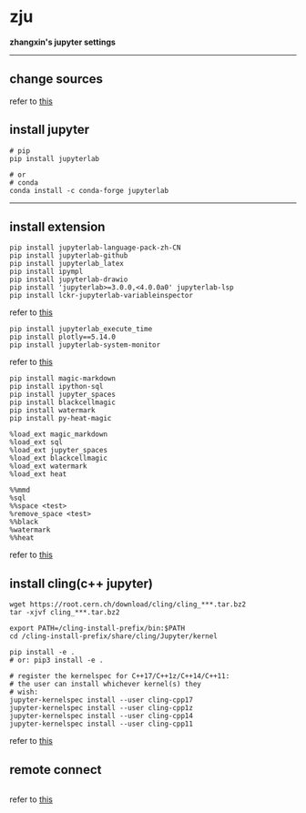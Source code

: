 # zju
**zhangxin's&nbsp;jupyter settings**
**************
## change sources
refer to [this](https://github.com/ZhangXin8069/Install-OpenMC-in-Windows-wsl2-and-change-sources-for-Chinese-users)

## install jupyter
```
# pip
pip install jupyterlab

# or 
# conda
conda install -c conda-forge jupyterlab
```
**********
## install extension
```
pip install jupyterlab-language-pack-zh-CN
pip install jupyterlab-github
pip install jupyterlab_latex
pip install ipympl
pip install jupyterlab-drawio
pip install 'jupyterlab>=3.0.0,<4.0.0a0' jupyterlab-lsp
pip install lckr-jupyterlab-variableinspector
```
refer to [this](https://zhuanlan.zhihu.com/p/101070029)
```
pip install jupyterlab_execute_time
pip install plotly==5.14.0
pip install jupyterlab-system-monitor 
```
refer to [this](https://cloud.tencent.com/developer/article/1971947)
```
pip install magic-markdown
pip install ipython-sql
pip install jupyter_spaces
pip install blackcellmagic
pip install watermark
pip install py-heat-magic
```
```
%load_ext magic_markdown
%load_ext sql
%load_ext jupyter_spaces
%load_ext blackcellmagic
%load_ext watermark
%load_ext heat
```
```
%%mmd
%sql
%%space <test>
%remove_space <test>
%%black
%watermark
%%heat
```
refer to [this](https://blog.csdn.net/weixin_40787712/article/details/119306237)
## install cling(c++ jupyter)
```
wget https://root.cern.ch/download/cling/cling_***.tar.bz2
tar -xjvf cling_***.tar.bz2
```
```
export PATH=/cling-install-prefix/bin:$PATH
cd /cling-install-prefix/share/cling/Jupyter/kernel

pip install -e .
# or: pip3 install -e .

# register the kernelspec for C++17/C++1z/C++14/C++11:
# the user can install whichever kernel(s) they
# wish:
jupyter-kernelspec install --user cling-cpp17
jupyter-kernelspec install --user cling-cpp1z
jupyter-kernelspec install --user cling-cpp14
jupyter-kernelspec install --user cling-cpp11
```
refer to [this](https://github.com/root-project/cling)
## remote connect
```
```
refer to [this](https://zhuanlan.zhihu.com/p/72920198)
